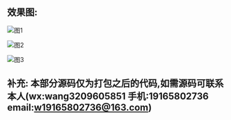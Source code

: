 ## 效果图:
![图1](1.png) 

![图2](2.png) 

![图3](3.png)

## 补充: 本部分源码仅为打包之后的代码,如需源码可联系本人(wx:wang3209605851 手机:19165802736 email:w19165802736@163.com)